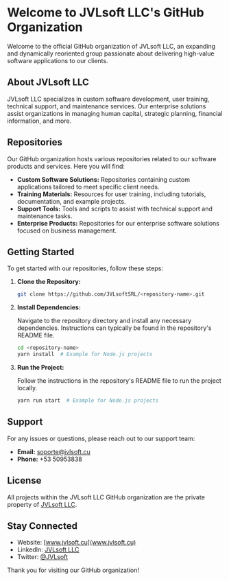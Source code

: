 # Welcome to JVLsoft LLC's GitHub Organization

Welcome to the official GitHub organization of JVLsoft LLC, an expanding and dynamically reoriented group passionate about delivering high-value software applications to our clients.

## About JVLsoft LLC

JVLsoft LLC specializes in custom software development, user training, technical support, and maintenance services. Our enterprise solutions assist organizations in managing human capital, strategic planning, financial information, and more.

## Repositories

Our GitHub organization hosts various repositories related to our software products and services. Here you will find:

- **Custom Software Solutions:** Repositories containing custom applications tailored to meet specific client needs.
- **Training Materials:** Resources for user training, including tutorials, documentation, and example projects.
- **Support Tools:** Tools and scripts to assist with technical support and maintenance tasks.
- **Enterprise Products:** Repositories for our enterprise software solutions focused on business management.

## Getting Started

To get started with our repositories, follow these steps:

1. **Clone the Repository:**

    ```bash
    git clone https://github.com/JVLsoftSRL/<repository-name>.git
    ```

2. **Install Dependencies:**

    Navigate to the repository directory and install any necessary dependencies. Instructions can typically be found in the repository's README file.

    ```bash
    cd <repository-name>
    yarn install  # Example for Node.js projects
    ```

3. **Run the Project:**

    Follow the instructions in the repository's README file to run the project locally.

    ```bash
    yarn run start  # Example for Node.js projects
    ```

## Support

For any issues or questions, please reach out to our support team:

- **Email:** [soporte@jvlsoft.cu](mailto:soporte@jvlsoft.cu)
- **Phone:** +53 50953838

## License

All projects within the JVLsoft LLC GitHub organization are the private property of [JVLsoft LLC](www.jvlsoft.cu).

## Stay Connected

- Website: [www.jvlsoft.cu](www.jvlsoft.cu)
- LinkedIn: [JVLsoft LLC](https://www.linkedin.com/company/jvlsoft-srl/)
- Twitter: [@JVLsoft](https://twitter.com/JVLsoft)

Thank you for visiting our GitHub organization!
